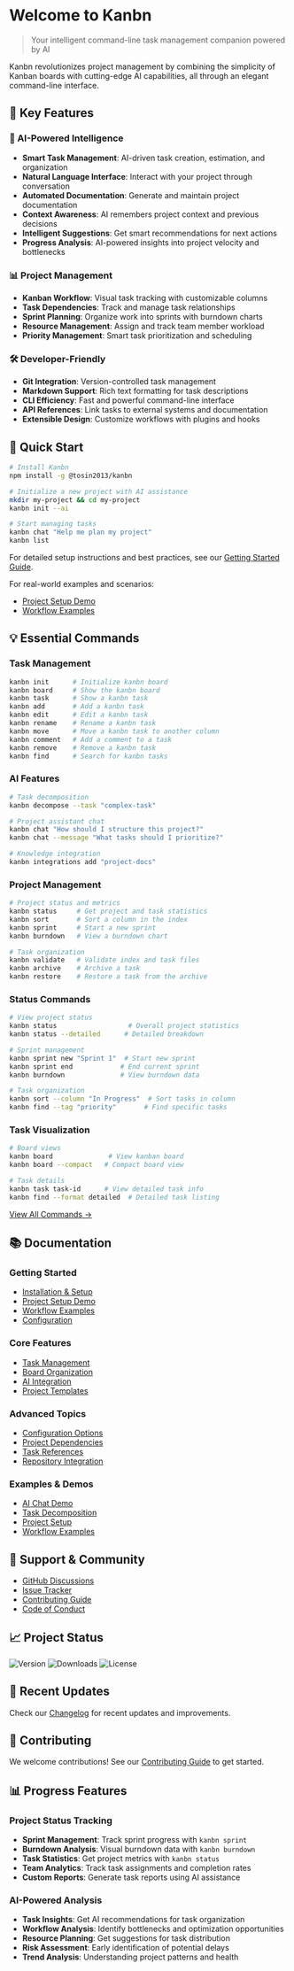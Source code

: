 # Welcome to Kanbn

> Your intelligent command-line task management companion powered by AI

Kanbn revolutionizes project management by combining the simplicity of Kanban boards with cutting-edge AI capabilities, all through an elegant command-line interface.

## 🌟 Key Features

### 🤖 AI-Powered Intelligence
- **Smart Task Management**: AI-driven task creation, estimation, and organization
- **Natural Language Interface**: Interact with your project through conversation
- **Automated Documentation**: Generate and maintain project documentation
- **Context Awareness**: AI remembers project context and previous decisions
- **Intelligent Suggestions**: Get smart recommendations for next actions
- **Progress Analysis**: AI-powered insights into project velocity and bottlenecks

### 📊 Project Management
- **Kanban Workflow**: Visual task tracking with customizable columns
- **Task Dependencies**: Track and manage task relationships
- **Sprint Planning**: Organize work into sprints with burndown charts
- **Resource Management**: Assign and track team member workload
- **Priority Management**: Smart task prioritization and scheduling

### 🛠 Developer-Friendly
- **Git Integration**: Version-controlled task management
- **Markdown Support**: Rich text formatting for task descriptions
- **CLI Efficiency**: Fast and powerful command-line interface
- **API References**: Link tasks to external systems and documentation
- **Extensible Design**: Customize workflows with plugins and hooks

## 🚀 Quick Start

```bash
# Install Kanbn
npm install -g @tosin2013/kanbn

# Initialize a new project with AI assistance
mkdir my-project && cd my-project
kanbn init --ai

# Start managing tasks
kanbn chat "Help me plan my project"
kanbn list
```

For detailed setup instructions and best practices, see our [Getting Started Guide](getting-started.md).

For real-world examples and scenarios:
- [Project Setup Demo](demos/setup-demo.md)
- [Workflow Examples](demos/workflow-demo.md)

## 💡 Essential Commands

### Task Management
```bash
kanbn init      # Initialize kanbn board
kanbn board     # Show the kanbn board
kanbn task      # Show a kanbn task
kanbn add       # Add a kanbn task
kanbn edit      # Edit a kanbn task
kanbn rename    # Rename a kanbn task
kanbn move      # Move a kanbn task to another column
kanbn comment   # Add a comment to a task
kanbn remove    # Remove a kanbn task
kanbn find      # Search for kanbn tasks
```

### AI Features
```bash
# Task decomposition
kanbn decompose --task "complex-task"

# Project assistant chat
kanbn chat "How should I structure this project?"
kanbn chat --message "What tasks should I prioritize?"

# Knowledge integration
kanbn integrations add "project-docs"
```

### Project Management
```bash
# Project status and metrics
kanbn status     # Get project and task statistics
kanbn sort       # Sort a column in the index
kanbn sprint     # Start a new sprint
kanbn burndown   # View a burndown chart

# Task organization
kanbn validate   # Validate index and task files
kanbn archive    # Archive a task
kanbn restore    # Restore a task from the archive
```

### Status Commands
```bash
# View project status
kanbn status                  # Overall project statistics
kanbn status --detailed      # Detailed breakdown

# Sprint management
kanbn sprint new "Sprint 1"  # Start new sprint
kanbn sprint end            # End current sprint
kanbn burndown              # View burndown data

# Task organization
kanbn sort --column "In Progress"  # Sort tasks in column
kanbn find --tag "priority"       # Find specific tasks
```

### Task Visualization
```bash
# Board views
kanbn board              # View kanban board
kanbn board --compact   # Compact board view

# Task details
kanbn task task-id      # View detailed task info
kanbn find --format detailed  # Detailed task listing
```


[View All Commands →](commands.md)

## 📚 Documentation

### Getting Started
- [Installation & Setup](getting-started.md)
- [Project Setup Demo](demos/setup-demo.md)
- [Workflow Examples](demos/workflow-demo.md)
- [Configuration](advanced-configuration.md)

### Core Features
- [Task Management](task-structure.md)
- [Board Organization](index-structure.md)
- [AI Integration](ai-features.md)
- [Project Templates](rules-template-integration.md)

### Advanced Topics
- [Configuration Options](advanced-configuration.md)
- [Project Dependencies](dependencies.md)
- [Task References](references.md)
- [Repository Integration](repository-analysis.md)

### Examples & Demos
- [AI Chat Demo](demos/chat-demo.md)
- [Task Decomposition](demos/decompose-demo.md)
- [Project Setup](demos/setup-demo.md)
- [Workflow Examples](demos/workflow-demo.md)

## 🛟 Support & Community

- [GitHub Discussions](https://github.com/tosin2013/kanbn/discussions)
- [Issue Tracker](https://github.com/tosin2013/kanbn/issues)
- [Contributing Guide](CONTRIBUTING.md)
- [Code of Conduct](CODE_OF_CONDUCT.md)

## 📈 Project Status

![Version](https://img.shields.io/npm/v/@tosin2013/kanbn)
![Downloads](https://img.shields.io/npm/dm/@tosin2013/kanbn)
![License](https://img.shields.io/npm/l/@tosin2013/kanbn)

## 🔄 Recent Updates

Check our [Changelog](CHANGELOG.md) for recent updates and improvements.

## 🤝 Contributing

We welcome contributions! See our [Contributing Guide](CONTRIBUTING.md) to get started.

## 📊 Progress Features

### Project Status Tracking
- **Sprint Management**: Track sprint progress with `kanbn sprint`
- **Burndown Analysis**: Visual burndown data with `kanbn burndown`
- **Task Statistics**: Get project metrics with `kanbn status`
- **Team Analytics**: Track task assignments and completion rates
- **Custom Reports**: Generate task reports using AI assistance

### AI-Powered Analysis
- **Task Insights**: Get AI recommendations for task organization
- **Workflow Analysis**: Identify bottlenecks and optimization opportunities
- **Resource Planning**: Get suggestions for task distribution
- **Risk Assessment**: Early identification of potential delays
- **Trend Analysis**: Understanding project patterns and health

